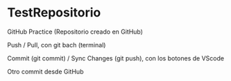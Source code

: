 # TestRepositorio
GitHub Practice (Repositorio creado en GitHub)

Push / Pull, con git bach (terminal)

Commit (git commit) / Sync Changes (git push), con los botones de VScode

Otro commit desde GitHub
